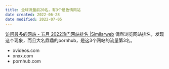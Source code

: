 ```yaml
---
title: 全球流量前20名，有3个是色情网站
date created: 2022-06-28
date modified: 2022-07-05
---
```

[访问最多的网站 - 五月 2022热门网站排名 |Similarweb](https://www.similarweb.com/zh/top-websites/)
偶然浏览网站排名，发现这个现象，而且大名鼎鼎的pornhub，是这3个网站的流量第3名。
- xvideos.com
- xnxx.com
- pornhub.com
